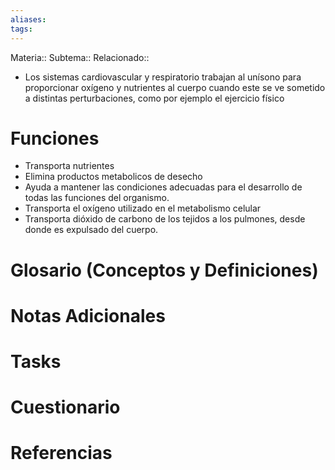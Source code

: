 ```yaml
---
aliases: 
tags:
---
```

Materia::
Subtema:: 
Relacionado:: 

- Los sistemas cardiovascular y respiratorio trabajan al unísono para
proporcionar oxígeno y nutrientes al cuerpo cuando este se ve sometido a distintas perturbaciones, como por ejemplo el ejercicio físico
# Funciones 
- Transporta nutrientes
- Elimina productos metabolicos de desecho
- Ayuda a mantener las condiciones adecuadas para el desarrollo de todas las funciones del organismo.
- Transporta el oxígeno utilizado en el metabolismo celular
- Transporta dióxido de carbono de los tejidos a los pulmones, desde donde es expulsado del cuerpo.
# Glosario (Conceptos y Definiciones)

# Notas Adicionales

# Tasks

# Cuestionario

# Referencias 


